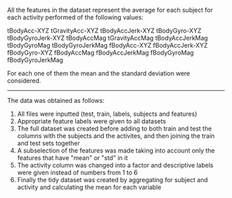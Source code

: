 All the features in the dataset represent the average for each subject for each activity performed of the following values:

tBodyAcc-XYZ
tGravityAcc-XYZ
tBodyAccJerk-XYZ
tBodyGyro-XYZ
tBodyGyroJerk-XYZ
tBodyAccMag
tGravityAccMag
tBodyAccJerkMag
tBodyGyroMag
tBodyGyroJerkMag
fBodyAcc-XYZ
fBodyAccJerk-XYZ
fBodyGyro-XYZ
fBodyAccMag
fBodyAccJerkMag
fBodyGyroMag
fBodyGyroJerkMag

For each one of them the mean and the standard deviation were considered.

------------------

The data was obtained as follows:
1. All files were inputted (test, train, labels, subjects and features)
2. Appropriate feature labels were given to all datasets
3. The full dataset was created before adding to both train and test the columns with the subjects and the activites, and then joining the train and test sets together
4. A subselection of the features was made taking into account only the features that have "mean" or "std" in it
5. The activity column was changed into a factor and descriptive labels were given instead of numbers from 1 to 6
6. Finally the tidy dataset was created by aggregating for subject and activity and calculating the mean for each variable
